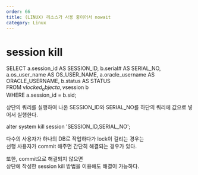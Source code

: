 ```yaml
---   
order: 66   
title: (LINUX) 리소스가 사용 중이어서 nowait   
category: Linux   
---   
```

   
# session kill   
SELECT a.session_id AS SESSION_ID, b.serial# AS SERIAL_NO,   
a.os_user_name AS OS_USER_NAME, a.oracle_username AS ORACLE_USERNAME, b.status AS STATUS   
FROM v$locked_object a, v$session b   
WHERE a.session_id = b.sid;   
   
상단의 쿼리를 실행하여 나온 SESSION_ID와 SERIAL_NO를 하단의 쿼리에 값으로 넣어서 실행한다.   
   
alter system kill session 'SESSION_ID,SERIAL_NO';   
   
다수의 사용자가 하나의 DB로 작업하다가 lock이 걸리는 경우는   
선행 사용자가 commit 해주면 간단히 해결되는 경우가 있다.   
   
   
또한, commit으로 해결되지 않으면   
상단에 작성한 session kill 방법을 이용해도 해결이 가능하다.   
